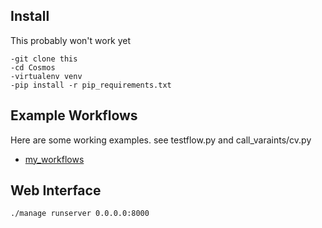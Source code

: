 ## Install
This probably won't work yet

	-git clone this
	-cd Cosmos
	-virtualenv venv
	-pip install -r pip_requirements.txt

## Example Workflows

Here are some working examples.  see testflow.py and call_varaints/cv.py
* [my_workflows](my_workflows)

## Web Interface
`./manage runserver 0.0.0.0:8000`
